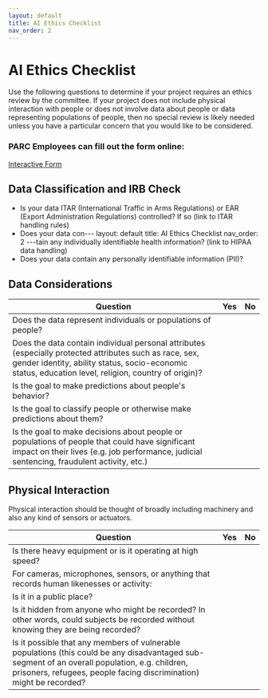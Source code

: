 ```yaml
---
layout: default
title: AI Ethics Checklist
nav_order: 2
---
```


# AI Ethics Checklist

Use the following questions to determine if your project requires an ethics review by the committee. If your project does not include physical interaction with people or does not involve data about people or data representing populations of people, then no special review is likely needed unless you have a particular concern that you would like to be considered.

### PARC Employees can fill out the form online:
[Interactive Form](https://docs.google.com/forms/d/e/1FAIpQLSfRlcFe8Tn1mm64PMga6qFCTnDAqNzz2kMD7WKz6-85-JARZQ/viewform?usp=sf_link)

## Data Classification and IRB Check

- Is your data ITAR (International Traffic in Arms Regulations) or EAR (Export Administration Regulations) controlled? If so (link to ITAR handling rules)
- Does your data con---
layout: default
title: AI Ethics Checklist
nav_order: 2
---tain any individually identifiable health information? (link to HIPAA data handling)
- Does your data contain any personally identifiable information (PII)?

## Data Considerations

| **Question** | **Yes** | **No** |
|---------------------------------|-----|----|
| Does the data represent individuals or populations of people? |  |  |
| Does the data contain individual personal attributes (especially protected attributes such as race, sex, gender identity, ability status, socio-economic status, education level, religion, country of origin)? |  |  |
| Is the goal to make predictions about people's behavior? |  |  |
| Is the goal to classify people or otherwise make predictions about them? |  |  |
| Is the goal to make decisions about people or populations of people that could have significant impact on their lives (e.g. job performance, judicial sentencing, fraudulent activity, etc.) |  |  |

## Physical Interaction

Physical interaction should be thought of broadly including machinery and also any kind of sensors or actuators.

| **Question** | **Yes** | **No** |
|---------------------------------|-----|----|
| Is there heavy equipment or is it operating at high speed?  |  |  |
| For cameras, microphones, sensors, or anything that records human likenesses or activity: |  |  |
| Is it in a public place? |  |  |
| Is it hidden from anyone who might be recorded? In other words, could subjects be recorded without knowing they are being recorded?  |  |  |
| Is it possible that any members of vulnerable populations (this could be any disadvantaged sub-segment of an overall population, e.g. children, prisoners, refugees, people facing discrimination) might be recorded?  |  |  |
